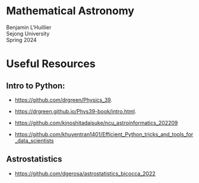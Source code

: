 # Mathematical Astronomy
Benjamin L'Huillier  
Sejong University  
Spring 2024  

# Useful Resources

## Intro to Python: 

* https://github.com/drgreen/Physics_39. 

* https://drgreen.github.io/Phys39-book/intro.html. 


* https://github.com/kinoshitadaisuke/ncu_astroinformatics_202209

* https://github.com/khuyentran1401/Efficient_Python_tricks_and_tools_for_data_scientists

## Astrostatistics 

* https://github.com/dgerosa/astrostatistics_bicocca_2022